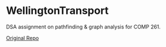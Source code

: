 # WellingtonTransport
DSA assignment on pathfinding &amp; graph analysis for COMP 261.

[Original Repo](https://github.com/NiamhFerns/course-work)
